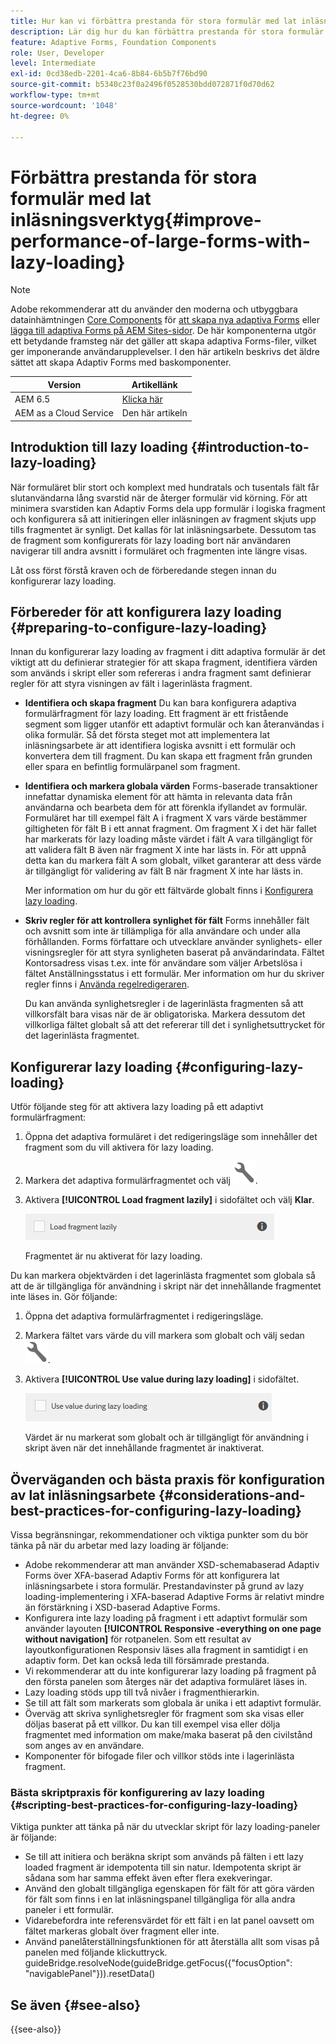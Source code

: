 ```yaml
---
title: Hur kan vi förbättra prestanda för stora formulär med lat inläsningsarbete?
description: Lär dig hur du kan förbättra prestanda för stora formulär med lazy loading. Lazy loading förbättrar prestanda avsevärt för stora och komplexa adaptiva Forms genom att skjuta upp initieringen och inläsningen av formulärfragment tills de syns.
feature: Adaptive Forms, Foundation Components
role: User, Developer
level: Intermediate
exl-id: 0cd38edb-2201-4ca6-8b84-6b5b7f76bd90
source-git-commit: b5340c23f0a2496f0528530bdd072871f0d70d62
workflow-type: tm+mt
source-wordcount: '1048'
ht-degree: 0%

---
```


# Förbättra prestanda för stora formulär med lat inläsningsverktyg{#improve-performance-of-large-forms-with-lazy-loading}

>[!NOTE]
>
> Adobe rekommenderar att du använder den moderna och utbyggbara datainhämtningen [Core Components](https://experienceleague.adobe.com/docs/experience-manager-core-components/using/adaptive-forms/introduction.html) för [att skapa nya adaptiva Forms](/help/forms/creating-adaptive-form-core-components.md) eller [lägga till adaptiva Forms på AEM Sites-sidor](/help/forms/create-or-add-an-adaptive-form-to-aem-sites-page.md). De här komponenterna utgör ett betydande framsteg när det gäller att skapa adaptiva Forms-filer, vilket ger imponerande användarupplevelser. I den här artikeln beskrivs det äldre sättet att skapa Adaptiv Forms med baskomponenter.

| Version | Artikellänk |
| -------- | ---------------------------- |
| AEM 6.5 | [Klicka här](https://experienceleague.adobe.com/docs/experience-manager-65/forms/adaptive-forms-advanced-authoring/lazy-loading-adaptive-forms.html) |
| AEM as a Cloud Service | Den här artikeln |


## Introduktion till lazy loading {#introduction-to-lazy-loading}

När formuläret blir stort och komplext med hundratals och tusentals fält får slutanvändarna lång svarstid när de återger formulär vid körning. För att minimera svarstiden kan Adaptiv Forms dela upp formulär i logiska fragment och konfigurera så att initieringen eller inläsningen av fragment skjuts upp tills fragmentet är synligt. Det kallas för lat inläsningsarbete. Dessutom tas de fragment som konfigurerats för lazy loading bort när användaren navigerar till andra avsnitt i formuläret och fragmenten inte längre visas.

Låt oss först förstå kraven och de förberedande stegen innan du konfigurerar lazy loading.

## Förbereder för att konfigurera lazy loading {#preparing-to-configure-lazy-loading}

Innan du konfigurerar lazy loading av fragment i ditt adaptiva formulär är det viktigt att du definierar strategier för att skapa fragment, identifiera värden som används i skript eller som refereras i andra fragment samt definierar regler för att styra visningen av fält i lagerinlästa fragment.

* **Identifiera och skapa fragment**
Du kan bara konfigurera adaptiva formulärfragment för lazy loading. Ett fragment är ett fristående segment som ligger utanför ett adaptivt formulär och kan återanvändas i olika formulär. Så det första steget mot att implementera lat inläsningsarbete är att identifiera logiska avsnitt i ett formulär och konvertera dem till fragment. Du kan skapa ett fragment från grunden eller spara en befintlig formulärpanel som fragment.

  <!--For more information about creating fragments, see [Adaptive Form Fragments](adaptive-form-fragments.md).-->

* **Identifiera och markera globala värden**
Forms-baserade transaktioner innefattar dynamiska element för att hämta in relevanta data från användarna och bearbeta dem för att förenkla ifyllandet av formulär. Formuläret har till exempel fält A i fragment X vars värde bestämmer giltigheten för fält B i ett annat fragment. Om fragment X i det här fallet har markerats för lazy loading måste värdet i fält A vara tillgängligt för att validera fält B även när fragment X inte har lästs in. För att uppnå detta kan du markera fält A som globalt, vilket garanterar att dess värde är tillgängligt för validering av fält B när fragment X inte har lästs in.

  Mer information om hur du gör ett fältvärde globalt finns i [Konfigurera lazy loading](lazy-loading-adaptive-forms.md#p-configuring-lazy-loading-p).

* **Skriv regler för att kontrollera synlighet för fält**
Forms innehåller fält och avsnitt som inte är tillämpliga för alla användare och under alla förhållanden. Forms författare och utvecklare använder synlighets- eller visningsregler för att styra synligheten baserat på användarindata. Fältet Kontorsadress visas t.ex. inte för användare som väljer Arbetslösa i fältet Anställningsstatus i ett formulär. Mer information om hur du skriver regler finns i [Använda regelredigeraren](rule-editor.md).

  Du kan använda synlighetsregler i de lagerinlästa fragmenten så att villkorsfält bara visas när de är obligatoriska. Markera dessutom det villkorliga fältet globalt så att det refererar till det i synlighetsuttrycket för det lagerinlästa fragmentet.

## Konfigurerar lazy loading {#configuring-lazy-loading}

Utför följande steg för att aktivera lazy loading på ett adaptivt formulärfragment:

1. Öppna det adaptiva formuläret i det redigeringsläge som innehåller det fragment som du vill aktivera för lazy loading.
1. Markera det adaptiva formulärfragmentet och välj ![konfigurera](assets/configure-icon.svg).
1. Aktivera **[!UICONTROL Load fragment lazily]** i sidofältet och välj **Klar**.

   ![Aktivera lazy loading för det anpassade formulärfragmentet](assets/lazy-loading-fragment.png)

   Fragmentet är nu aktiverat för lazy loading.

Du kan markera objektvärden i det lagerinlästa fragmentet som globala så att de är tillgängliga för användning i skript när det innehållande fragmentet inte läses in. Gör följande:

1. Öppna det adaptiva formulärfragmentet i redigeringsläge.
1. Markera fältet vars värde du vill markera som globalt och välj sedan ![configure](assets/configure-icon.svg).
1. Aktivera **[!UICONTROL Use value during lazy loading]** i sidofältet.

   ![Lazy loading field in sidebar](assets/enable-lazy-loading.png)

   Värdet är nu markerat som globalt och är tillgängligt för användning i skript även när det innehållande fragmentet är inaktiverat.

## Överväganden och bästa praxis för konfiguration av lat inläsningsarbete {#considerations-and-best-practices-for-configuring-lazy-loading}

Vissa begränsningar, rekommendationer och viktiga punkter som du bör tänka på när du arbetar med lazy loading är följande:

* Adobe rekommenderar att man använder XSD-schemabaserad Adaptiv Forms över XFA-baserad Adaptiv Forms för att konfigurera lat inläsningsarbete i stora formulär. Prestandavinster på grund av lazy loading-implementering i XFA-baserad Adaptive Forms är relativt mindre än förstärkning i XSD-baserad Adaptive Forms.
* Konfigurera inte lazy loading på fragment i ett adaptivt formulär som använder layouten **[!UICONTROL Responsive -everything on one page without navigation]** för rotpanelen. Som ett resultat av layoutkonfigurationen Responsiv läses alla fragment in samtidigt i en adaptiv form. Det kan också leda till försämrade prestanda.
* Vi rekommenderar att du inte konfigurerar lazy loading på fragment på den första panelen som återges när det adaptiva formuläret läses in.
* Lazy loading stöds upp till två nivåer i fragmenthierarkin.
* Se till att fält som markerats som globala är unika i ett adaptivt formulär.
* Överväg att skriva synlighetsregler för fragment som ska visas eller döljas baserat på ett villkor. Du kan till exempel visa eller dölja fragmentet med information om make/maka baserat på den civilstånd som anges av en användare.
* Komponenter för bifogade filer och villkor stöds inte i lagerinlästa fragment.

### Bästa skriptpraxis för konfigurering av lazy loading {#scripting-best-practices-for-configuring-lazy-loading}

Viktiga punkter att tänka på när du utvecklar skript för lazy loading-paneler är följande:

* Se till att initiera och beräkna skript som används på fälten i ett lazy loaded fragment är idempotenta till sin natur. Idempotenta skript är sådana som har samma effekt även efter flera exekveringar.
* Använd den globalt tillgängliga egenskapen för fält för att göra värden för fält som finns i en lat inläsningspanel tillgängliga för alla andra paneler i ett formulär.
* Vidarebefordra inte referensvärdet för ett fält i en lat panel oavsett om fältet markeras globalt över fragment eller inte.
* Använd panelåterställningsfunktionen för att återställa allt som visas på panelen med följande klickuttryck.\
  guideBridge.resolveNode(guideBridge.getFocus({&quot;focusOption&quot;: &quot;navigablePanel&quot;})).resetData()


## Se även {#see-also}

{{see-also}}